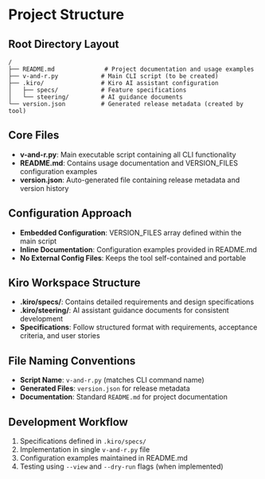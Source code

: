# Project Structure

## Root Directory Layout
```
/
├── README.md              # Project documentation and usage examples
├── v-and-r.py            # Main CLI script (to be created)
├── .kiro/                # Kiro AI assistant configuration
│   ├── specs/            # Feature specifications
│   └── steering/         # AI guidance documents
└── version.json          # Generated release metadata (created by tool)
```

## Core Files
- **v-and-r.py**: Main executable script containing all CLI functionality
- **README.md**: Contains usage documentation and VERSION_FILES configuration examples
- **version.json**: Auto-generated file containing release metadata and version history

## Configuration Approach
- **Embedded Configuration**: VERSION_FILES array defined within the main script
- **Inline Documentation**: Configuration examples provided in README.md
- **No External Config Files**: Keeps the tool self-contained and portable

## Kiro Workspace Structure
- **.kiro/specs/**: Contains detailed requirements and design specifications
- **.kiro/steering/**: AI assistant guidance documents for consistent development
- **Specifications**: Follow structured format with requirements, acceptance criteria, and user stories

## File Naming Conventions
- **Script Name**: `v-and-r.py` (matches CLI command name)
- **Generated Files**: `version.json` for release metadata
- **Documentation**: Standard `README.md` for project documentation

## Development Workflow
1. Specifications defined in `.kiro/specs/`
2. Implementation in single `v-and-r.py` file
3. Configuration examples maintained in README.md
4. Testing using `--view` and `--dry-run` flags (when implemented)